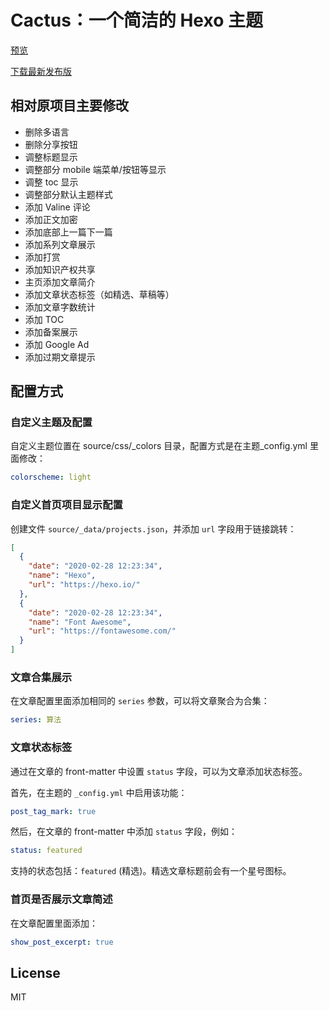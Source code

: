 # Cactus：一个简洁的 Hexo 主题

[预览](https://tr1ck.cn)

[下载最新发布版](https://github.com/sha2kyou/hexo-theme-cactus)

## 相对原项目主要修改

- 删除多语言
- 删除分享按钮
- 调整标题显示
- 调整部分 mobile 端菜单/按钮等显示
- 调整 toc 显示
- 调整部分默认主题样式
- 添加 Valine 评论
- 添加正文加密
- 添加底部上一篇下一篇
- 添加系列文章展示
- 添加打赏
- 添加知识产权共享
- 主页添加文章简介
- 添加文章状态标签（如精选、草稿等）
- 添加文章字数统计
- 添加 TOC
- 添加备案展示
- 添加 Google Ad
- 添加过期文章提示

## 配置方式

### 自定义主题及配置

自定义主题位置在 source/css/\_colors 目录，配置方式是在主题\_config.yml 里面修改：

```yml
colorscheme: light
```

### 自定义首页项目显示配置

创建文件 `source/_data/projects.json`，并添加 `url` 字段用于链接跳转：

```json
[
  {
    "date": "2020-02-28 12:23:34",
    "name": "Hexo",
    "url": "https://hexo.io/"
  },
  {
    "date": "2020-02-28 12:23:34",
    "name": "Font Awesome",
    "url": "https://fontawesome.com/"
  }
]
```

### 文章合集展示

在文章配置里面添加相同的 `series` 参数，可以将文章聚合为合集：

```yml
series: 算法
```

### 文章状态标签

通过在文章的 front-matter 中设置 `status` 字段，可以为文章添加状态标签。

首先，在主题的 `_config.yml` 中启用该功能：
```yml
post_tag_mark: true
```

然后，在文章的 front-matter 中添加 `status` 字段，例如：
```yml
status: featured
```
支持的状态包括：`featured` (精选)。精选文章标题前会有一个星号图标。

### 首页是否展示文章简述

在文章配置里面添加：

```yml
show_post_excerpt: true
```

## License

MIT
